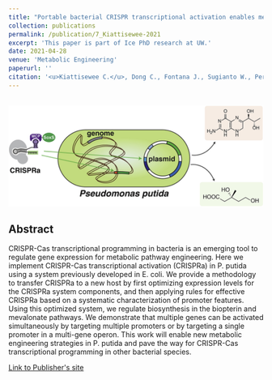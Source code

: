 ```yaml
---
title: "Portable bacterial CRISPR transcriptional activation enables metabolic engineering in <i>Pseudomonas putida</i>"
collection: publications
permalink: /publication/7_Kiattisewee-2021
excerpt: 'This paper is part of Ice PhD research at UW.'
date: 2021-04-28
venue: 'Metabolic Engineering'
paperurl: ''
citation: '<u>Kiattisewee C.</u>, Dong C., Fontana J., Sugianto W., Peralta-Yahya P., Carothers J.M.<sup>†</sup>, Zalatan J.G.<sup>†</sup> (2021). &quot;Portable bacterial CRISPR transcriptional activation enables metabolic engineering in <i>Pseudomonas putida</i>.&quot; <i>Metabolic Engineering</i>. 66:283-295. PMID: 33930546.'
---
```


<br/><img src='/images/7_Kiattisewee-2021.jpg'>
## Abstract

CRISPR-Cas transcriptional programming in bacteria is an emerging tool to regulate gene expression for metabolic pathway engineering. Here we implement CRISPR-Cas transcriptional activation (CRISPRa) in P. putida using a system previously developed in E. coli. We provide a methodology to transfer CRISPRa to a new host by first optimizing expression levels for the CRISPRa system components, and then applying rules for effective CRISPRa based on a systematic characterization of promoter features. Using this optimized system, we regulate biosynthesis in the biopterin and mevalonate pathways. We demonstrate that multiple genes can be activated simultaneously by targeting multiple promoters or by targeting a single promoter in a multi-gene operon. This work will enable new metabolic engineering strategies in P. putida and pave the way for CRISPR-Cas transcriptional programming in other bacterial species.

[Link to Publisher's site](https://www.sciencedirect.com/science/article/pii/S109671762100063X)
